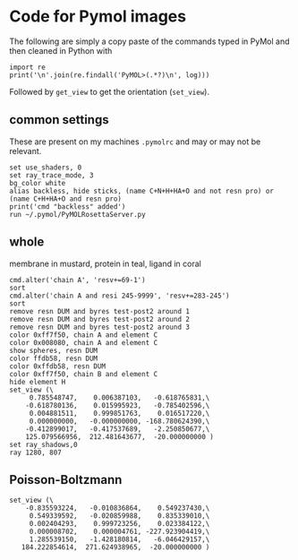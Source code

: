 # Code for Pymol images

The following are simply a copy paste of the commands typed in PyMol and then cleaned in Python with

    import re
    print('\n'.join(re.findall('PyMOL>(.*?)\n', log)))

Followed by `get_view` to get the orientation (`set_view`).

## common settings
These are present on my machines `.pymolrc` and may or may not be relevant.

    set use_shaders, 0
    set ray_trace_mode, 3
    bg_color white
    alias backless, hide sticks, (name C+N+H+HA+O and not resn pro) or (name C+H+HA+O and resn pro)
    print('cmd "backless" added')
    run ~/.pymol/PyMOLRosettaServer.py
    
## whole
membrane in mustard, protein in teal, ligand in coral


    cmd.alter('chain A', 'resv+=69-1')
    sort
    cmd.alter('chain A and resi 245-9999', 'resv+=283-245')
    sort
    remove resn DUM and byres test-post2 around 1
    remove resn DUM and byres test-post2 around 2
    remove resn DUM and byres test-post2 around 3
    color 0xff7f50, chain A and element C
    color 0x008080, chain A and element C
    show spheres, resn DUM
    color ffdb58, resn DUM
    color 0xffdb58, resn DUM
    color 0xff7f50, chain B and element C
    hide element H
    set_view (\
         0.785548747,    0.006387103,   -0.618765831,\
        -0.618780136,    0.015995923,   -0.785402596,\
         0.004881511,    0.999851763,    0.016517220,\
         0.000000000,   -0.000000000, -168.780624390,\
        -0.412899017,   -0.417537689,   -2.250850677,\
        125.079566956,  212.481643677,  -20.000000000 )
    set ray_shadows,0
    ray 1280, 807
    
## Poisson-Boltzmann

    set_view (\
        -0.835593224,   -0.010836864,    0.549237430,\
         0.549339592,   -0.020859988,    0.835339010,\
         0.002404293,    0.999723256,    0.023384122,\
         0.000008702,    0.000004761, -227.923904419,\
         1.285539150,   -1.428180814,   -6.046429157,\
       184.222854614,  271.624938965,  -20.000000000 )